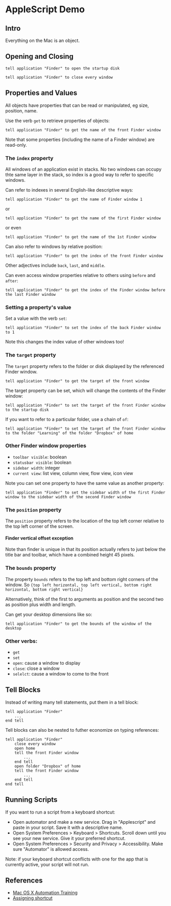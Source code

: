 # AppleScript Demo

## Intro

Everything on the Mac is an object.

## Opening and Closing

```
tell application "Finder" to open the startup disk
```

```
tell application "Finder" to close every window
```


## Properties and Values

All objects have properties that can be read or manipulated, eg size, position, name.

Use the verb `get` to retrieve properties of objects:   

```
tell application "Finder" to get the name of the front Finder window
```

Note that some properties (including the name of a Finder window) are read-only.

### The `index` property

All windows of an application exist in stacks. No two windows can occupy thte same layer in the stack, so index is a good way to refer to specific windows.

Can refer to indexes in several English-like descriptive ways:
```
tell application "Finder" to get the name of Finder window 1
```
or 
```
tell application "Finder" to get the name of the first Finder window
```
or even
```
tell application "Finder" to get the name of the 1st Finder window
```

Can also refer to windows by relative position:
```
tell application "Finder" to get the index of the front Finder window
```

Other adjectives include `back`, `last`, and `middle`.

Can even access window properties relative to others using `before` and `after`:
```
tell application "Finder" to get the index of the Finder window before the last Finder window
```

### Setting a property's value

Set a value with the verb `set`:

```
tell application "Finder" to set the index of the back Finder window to 1
```

Note this changes the index value of other windows too!

### The `target` property

The `target` property refers to the folder or disk displayed by the referenced Finder window.

```
tell application "Finder" to get the target of the front window
```

The target property can be set, which will change the contents of the Finder window:

```
tell application "Finder" to set the target of the front Finder window to the startup disk
```

If you want to refer to a particular folder, use a chain of `of`:

```
tell application "Finder" to set the target of the front Finder window to the folder "Learning" of the folder "Dropbox" of home
```

### Other Finder window properties

- `toolbar visible`: boolean
- `statusbar visible`: boolean
- `sidebar width`: integer
- `current view`: list view, column view, flow view, icon view

Note you can set one property to have the same value as another property:

```
tell application "Finder" to set the sidebar width of the first Finder window to the sidebar width of the second Finder window
```

### The `position` property

The `position` property refers to the location of the top left corner relative to the top left corner of the screen.  

#### Finder vertical offset exception

Note than finder is unique in that its position actually refers to just below the title bar and toolbar, which have a combined height 45 pixels.

### The `bounds` property

The property `bounds` refers to the top left and bottom right corners of the window.  So `{top left horizontal, top left vertical, bottom right horizontal, bottom right vertical}`

Alternatively, think of the first to arguments as position and the second two as position plus width and length.

Can get your desktop dimensions like so:

```
tell application "Finder" to get the bounds of the window of the desktop
```

### Other verbs:

- `get`
- `set`
- `open`: cause a window to display
- `close`: close a window
- `selelct`: cause a window to come to the front

## Tell Blocks

Instead of writing many tell statements, put them in a tell block:

```
tell application "Finder"
    ...
end tell
```

Tell blocks can also be nested to futher economize on typing references:

```
tell application "Finder"
    close every window
    open home
    tell the front Finder window
        ...
    end tell
    open folder "Dropbox" of home
    tell the front Finder window
        ...
    end tell
end tell
```

## Running Scripts

If you want to run a script from a keyboard shortcut:

- Open automator and make a new service. Drag in "Applescript" and paste in your script. Save it with a descriptive name.
- Open System Preferences > Keyboard > Shortcuts.  Scroll down until you see your new service. Give it your preferred shortcut.
- Open System Preferences > Security and Privacy > Accessibility.  Make sure "Automator" is allowed access.

Note: if your keyboard shortcut conflicts with one for the app that is currently active, your script will not run.


## References

- [Mac OS X Automation Training](http://macosxautomation.com/training/applescript/index.html)
- [Assigning shortcut](https://apple.stackexchange.com/questions/175215/how-do-i-assign-a-keyboard-shortcut-to-an-applescript-i-wrote)